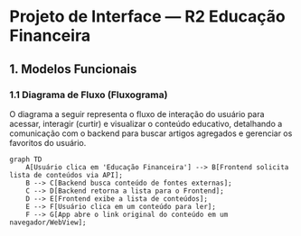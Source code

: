 # Projeto de Interface — R2 Educação Financeira

## 1. Modelos Funcionais

### 1.1 Diagrama de Fluxo (Fluxograma)

O diagrama a seguir representa o fluxo de interação do usuário para acessar, interagir (curtir) e visualizar o conteúdo educativo, detalhando a comunicação com o backend para buscar artigos agregados e gerenciar os favoritos do usuário.

```mermaid
graph TD
    A[Usuário clica em 'Educação Financeira'] --> B[Frontend solicita lista de conteúdos via API];
    B --> C[Backend busca conteúdo de fontes externas];
    C --> D[Backend retorna a lista para o Frontend];
    D --> E[Frontend exibe a lista de conteúdos];
    E --> F[Usuário clica em um conteúdo para ler];
    F --> G[App abre o link original do conteúdo em um navegador/WebView];
